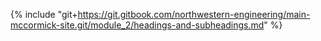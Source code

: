 {% include "git+https://git.gitbook.com/northwestern-engineering/main-mccormick-site.git/module_2/headings-and-subheadings.md" %}


